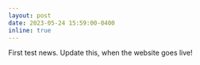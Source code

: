 ```yaml
---
layout: post
date: 2023-05-24 15:59:00-0400
inline: true
---
```


First test news. Update this, when the website goes live!
